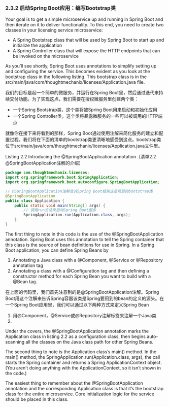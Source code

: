 ### 2.3.2 启动Spring Boot应用：编写Bootstrap类

Your goal is to get a simple microservice up and running in Spring Boot and then iterate on it to deliver functionality. To this end, you need to create two classes in your licensing service microservice:

* A Spring Bootstrap class that will be used by Spring Boot to start up and initialize the application
* A Spring Controller class that will expose the HTTP endpoints that can be invoked on the microservice

As you’ll see shortly, Spring Boot uses annotations to simplify setting up and configuring the service. This becomes evident as you look at the bootstrap class in the following listing. This bootstrap class is in the src/main/java/com/thoughtmechanix/licenses/Application.java file.

我们的目标是起一个简单的微服务，并运行在Spring Boot里，然后通过迭代来持续交付功能。为了实现这点，我们需要在授权微服务里创建两个类：

* 一个Spring Bootstrap类，这个类将被Spring Boot用来启动和初始化应用
* 一个Spring Controller类，这个类将暴露微服务的一些可以被调用的HTTP端点

就像你在接下来将看到的那样，Spring Boot通过使用注解来简化服务的建立和配置过程。我们将在下面的清单的bootstrap类更清晰地感受到这点。bootstrap类位于src/main/java/com/thoughtmechanix/licenses/Application.java文件里。

Listing 2.2 Introducing the @SpringBootApplication annotation（清单2.2 @SpringBootApplication注解的介绍）

```java
package com.thoughtmechanix.licenses;
import org.springframework.boot.SpringApplication;
import org.springframework.boot.autoconfigure.SpringBootApplication;

// @SpringBootApplication注解告诉Spring Boot框架这是项目的bootstrap类
@SpringBootApplication
public class Application {
    public static void main(String[] args) {
        // 调用run方法来启动Spring Boot服务
        SpringApplication.run(Application.class, args);
    }
}
```

The first thing to note in this code is the use of the @SpringBootApplication annotation. Spring Boot uses this annotation to tell the Spring container that this class is the source of bean definitions for use in Spring. In a Spring Boot application, you can define Spring Beans by

1. Annotating a Java class with a @Component, @Service or @Repository annotation tag
2. Annotating a class with a @Configuration tag and then defining a constructor method for each Spring Bean you want to build with a @Bean tag.

在上面的代码里，我们首先注意到的是@SpringBootApplication注解。Spring Boot用这个注解来告诉Spring容器该类是Spring要用到的bean的定义的源头。在一个Spring Boot应用里，我们可以通过以下两种方式来定义Spring Bean

1. 用@Component，@Service或@Repository注解标签来注解一个Java类
2. 
Under the covers, the @SpringBootApplication annotation marks the Application class in listing 2.2 as a configuration class, then begins auto-scanning all the classes on the Java class path for other Spring Beans.

The second thing to note is the Application class’s main\(\) method. In the main\(\) method, the SpringApplication.run\(Application.class, args\), the call starts the Spring container and returns a Spring ApplicationContext object. \(You aren’t doing anything with the ApplicationContext, so it isn’t shown in the code.\)

The easiest thing to remember about the @SpringBootApplication annotation and the corresponding Application class is that it’s the bootstrap class for the entire microservice. Core initialization logic for the service should be placed in this class.

